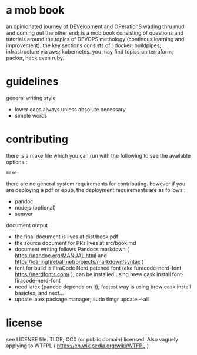
# a mob book

an opinionated journey of DEVelopment and OPerationS wading thru mud and coming out the other end; is a mob book consisting of questions and tutorials around the topics of DEVOPS methology (continous learning and improvement). the key sections consists of : docker; buildpipes; infrastructure via aws; kubernetes. you may find topics on terraform, packer, heck even ruby.

# guidelines

general writing style

- lower caps always unless absolute necessary
- simple words

# contributing

there is a make file which you can run with the following to see the available options :

```
make
```

there are no general system requirements for contributing. however if you are deploying a pdf or epub, the deployment requirements are as follows :

- pandoc
- nodejs (optional)
- semver

document output

- the final document is lives at dist/book.pdf
- the source document for PRs lives at src/book.md
- document writing follows Pandocs markdown ( https://pandoc.org/MANUAL.html and https://daringfireball.net/projects/markdown/syntax )
- font for build is FiraCode Nerd patched font (aka furacode-nerd-font https://nerdfonts.com/ ); can be installed using brew cask install font-firacode-nerd-font
- need latex (pandoc depends on it); fastest way is using brew cask install basictex; and next...
- update latex package manager; sudo tlmgr update --all

# license

see LICENSE file. TLDR; CC0 (or public domain) licensed. Also vaguely applying to WTFPL ( https://en.wikipedia.org/wiki/WTFPL )
